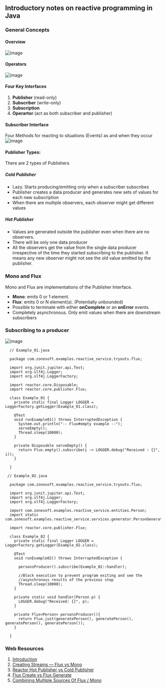 ## Introductory notes on reactive programming in Java

### General Concepts
#### Overview
![image](https://user-images.githubusercontent.com/78896340/159191166-05454347-045b-47c1-b406-186c1b185dd6.png)

#### Operators
![image](https://user-images.githubusercontent.com/78896340/159191513-fe7dd519-9a63-487d-93ce-c5a391afd546.png)



#### Four Key Interfaces
1. **Publisher** (read-only)
2. **Subscriber** (write-only)
3. **Subscription**
4. **Operartor** (act as both subscriber and publisher)

#### Subscriber Interface
Four Methods for reacting to situations (Events) as and when they occur
![image](https://user-images.githubusercontent.com/78896340/159192011-9947c6af-7e84-4f92-aced-6cea4b2bfe2c.png)


#### Publisher Types:
There are 2 types of Publishers

##### Cold Publisher
- Lazy. Starts producing/emitting only when a subscriber subscribes
- Publisher creates a data producer and generates new sets of values for each new subscription
- When there are multiple observers, each observer might get different values

##### Hot Publisher
- Values are generated outside the publisher even when there are no observers.
- There will be only one data producer
- All the observers get the value from the single data producer irrespective of the time they started subscribing to the publisher. It means any new observer might not see the old value emitted by the publisher.

### Mono and Flux
Mono and Flux are implementations of the Publisher Interface.
- **Mono**: emits 0 or 1 element.
- **Flux**: emits 0 or N element(s). (Potentially unbounded)
- Possible to terminate with either **onComplete** or an **onError** events. 
- Completely asynchronous. Only emit values when there are downstream subscribers


### Subscribing to a producer

![image](https://user-images.githubusercontent.com/78896340/159457538-ba984622-79c7-4b8e-8c68-485d6716a776.png)


```
  // Example_01.java
  
  package com.zonesoft.examples.reactive_service.tryouts.flux;

  import org.junit.jupiter.api.Test;
  import org.slf4j.Logger;
  import org.slf4j.LoggerFactory;

  import reactor.core.Disposable;
  import reactor.core.publisher.Flux;

  class Example_01 {
    private static final Logger LOGGER = LoggerFactory.getLogger(Example_01.class);

    @Test
    void runExample01() throws InterruptedException {
      System.out.println("-- Flux#empty example --");
      serveEmpty();
      Thread.sleep(10000);
    }

    private Disposable serveEmpty() {
      return Flux.empty().subscribe(i -> LOGGER.debug("Received : {}", i));
    }

  }
```

```
 // Example_02.java
 
  package com.zonesoft.examples.reactive_service.tryouts.flux;

  import org.junit.jupiter.api.Test;
  import org.slf4j.Logger;
  import org.slf4j.LoggerFactory;

  import com.zonesoft.examples.reactive_service.entities.Person;
  import static com.zonesoft.examples.reactive_service.services.generator.PersonGenerator.generatePerson;

  import reactor.core.publisher.Flux;

  class Example_02 {
    private static final Logger LOGGER = LoggerFactory.getLogger(Example_02.class);

    @Test
    void runExample02() throws InterruptedException {

      personsProducer().subscribe(Example_02::handler);

      //Block execution to prevent program exiting and see the 
      //asynchronous results of the previous step
      Thread.sleep(10000);
    }

    private static void handler(Person p) {
      LOGGER.debug("Received: {}", p);
    }

    private Flux<Person> personsProducer(){
      return Flux.just(generatePerson(), generatePerson(), generatePerson(), generatePerson());
    }

  }

```

### Web Resources
1. [Introduction](http://www.vinsguru.com/reactive-programming-a-simple-introduction/)
2. [Creating Streams — Flux vs Mono](https://www.vinsguru.com/mono-vs-flux-project-reactor/)
3. [Reactor Hot Publisher vs Cold Publisher](https://www.vinsguru.com/reactor-hot-publisher-vs-cold-publisher/)
4. [Flux Create vs Flux Generate](https://vinsguru.medium.com/java-reactive-programming-flux-create-vs-flux-generate-38a23eb8c053)
5. [Combining Multiple Sources Of Flux / Mono](https://www.vinsguru.com/reactive-programming-reactor-combining-multiple-sources-of-flux-mono/)
